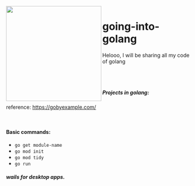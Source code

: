 <img align="left" style="width:260px" src="https://media.tenor.com/60-jjmqKO3cAAAAi/go-girl.gif" width="288px">
 
 # going-into-golang
 Helooo, I will be sharing all my code of golang

<br>
<br>

##### Projects in golang:

reference: https://gobyexample.com/

<br>

#### Basic commands:

- `go get module-name`
- `go mod init`
- `go mod tidy`
- `go run`

##### wails for desktop apps.
